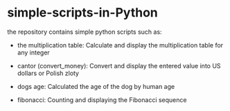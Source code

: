# simple-scripts-in-Python

the repository contains simple python scripts such as:

- the multiplication table:
        Calculate and display the multiplication table for any integer
        
- cantor (convert_money):
        Convert and display the entered value into US dollars or Polish zloty
        
- dogs age:
        Calculated the age of the dog by human age
        
- fibonacci:
        Counting and displaying the Fibonacci sequence
